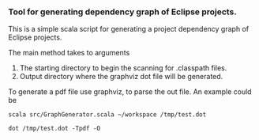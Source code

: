 ### Tool for generating dependency graph of Eclipse projects.

This is a simple scala script for generating a project dependency graph of Eclipse projects.

The main method takes to arguments

1. The starting directory to begin the scanning for .classpath files.
2. Output directory where the graphviz dot file will be generated.


To generate a pdf file use graphviz, to parse the out file. An example could be

```
scala src/GraphGenerator.scala ~/workspace /tmp/test.dot

dot /tmp/test.dot -Tpdf -O
```